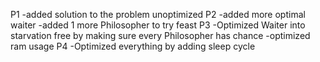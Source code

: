 P1 
-added solution to the problem unoptimized
P2
-added more optimal waiter 
-added 1 more Philosopher to try feast
P3
-Optimized Waiter into starvation free by making sure every Philosopher has chance
-optimized ram usage 
P4
-Optimized everything by adding sleep cycle
